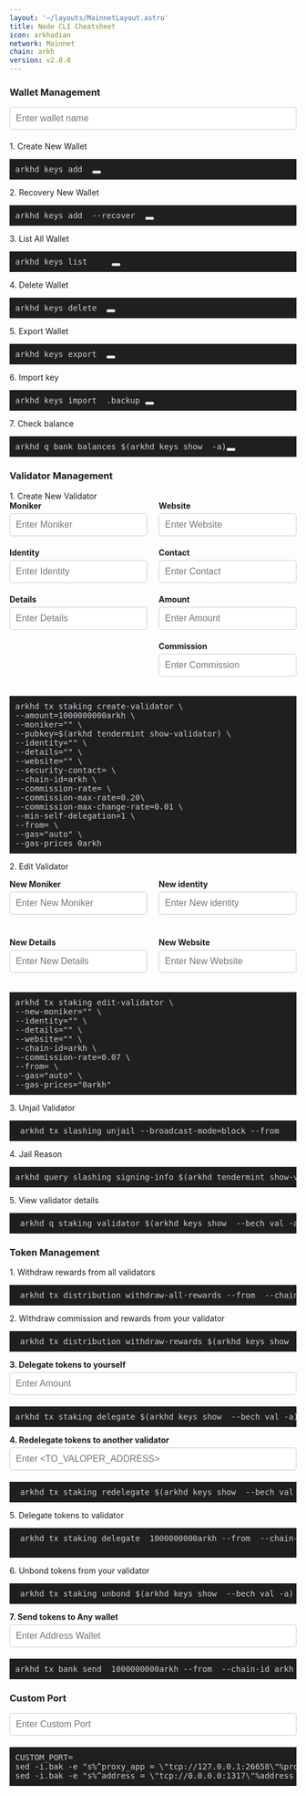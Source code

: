 ```yaml
---
layout: '~/layouts/MainnetLayout.astro'
title: Node CLI Cheatsheet
icon: arkhadian
network: Mainnet
chain: arkh
version: v2.0.0  
---
```



<style>
  .my-pre {
    background-color: #1f1f1f;
    color: #c9d1d9;
    font-size: 14px;
    padding: 10px;
    position: relative;
  }

  .input-row {
    display: flex;
    flex-wrap: wrap;
    justify-content: space-between;
  }

  .input-col {
    width: 48%;
  }

  .input-group {
    margin-bottom: 20px;
  }

  .input-group label {
    display: block;
    margin-bottom: 5px;
    font-weight: bold;
  }

  .input-group input {
    color: rgb(0 0 0);
    font-style: bold;
    width: 100%;
    padding: 10px;
    border: 1px solid #ccc;
    border-radius: 5px;
    font-size: 16px;
  }

  .input-group input:focus {
    outline: none;
    border-color: rgb(0 0 0);
  }

  .popup {
    position: fixed;
    top: 0;
    left: 0;
    width: 100%;
    height: 100%;
    border-color: rgb(45 212 191);
    display: flex;
    justify-content: center;
    align-items: center;
    z-index: 9999;
  }

  .popup-content {
    background-color: black;
    padding: 20px;
    border-radius: 10px;
    text-align: center;
    font-size: 18px;
    max-width: 80%;
    max-height: 80%;
    overflow: auto;
    color: black;
  }

  .closebtn {
    position: absolute;
    top: 10px;
    right: 10px;
    font-size: 20px;
    font-weight: bold;
    cursor: pointer;
  }

  .input-moci {
    width: calc(50% - 20px);
    margin-bottom: 20px;
  }

  .input-moci label {
    display: block;
    margin-bottom: 5px;
  }

  .input-moci input {
    width: 100%;
    padding: 10px;
    border: 1px solid #ccc;
    border-radius: 4px;
  }

  .container {
    display: grid;
    grid-template-columns: repeat(2, 1fr);
    grid-gap: 20px;
  }
  ############################## INI ANU NAH WALLET MANAGEMENT #######################
</style>
 <link rel="stylesheet" href="https://cdnjs.cloudflare.com/ajax/libs/font-awesome/5.15.4/css/all.min.css" />
<h3 for="iwallet">Wallet Management</h3>
<div class="input-group">
  <input id="iwallet" type="text" placeholder="Enter wallet name" oninput="updatePre()" />
</div>

<label for="iwallet" style="vertical-align: top;">1. Create New Wallet</label>
 <pre class="my-pre" id="pre1" style="margin-top: 5px;">arkhd keys add <span class="rwallet1"></span> <button class="copy-btn" data-clipboard-text="" onclick="copyText(1)"></button></pre>

<label for="iwallet" style="vertical-align: top;">2. Recovery New Wallet</label>
<pre class="my-pre">arkhd keys add <span class="rwallet2"></span> --recover  <button class="copy-btn" data-clipboard-text="" onclick="copyText(2)"></button></pre>

<label for="iwallet" style="vertical-align: top;">3. List All Wallet</label>
<pre class="my-pre">arkhd keys list<span class="rwallet3"></span> <span class="rrecipient3"></span> <span class="ramount3"></span>  <span class="rfrom3"></span> <button class="copy-btn" data-clipboard-text="" onclick="copyText(3)"></button></pre>


<label for="iwallet" style="vertical-align: top;">4. Delete Wallet</label>
<pre class="my-pre">arkhd keys delete <span class="rwallet4"></span> <button class="copy-btn" data-clipboard-text="" onclick="copyText(4)"></button></pre>

<label for="iwallet" style="vertical-align: top;">5. Export Wallet</label>
<pre class="my-pre">arkhd keys export <span class="rwallet5"></span> <button class="copy-btn" data-clipboard-text="" onclick="copyText(5)"></button></pre>

<label for="iwallet" style="vertical-align: top;">6. Import key</label>
<pre class="my-pre">arkhd keys import <span class="rwallet6"> </span>.backup <button class="copy-btn" data-clipboard-text="" onclick="copyText(6)"></button></pre>

<label for="iwallet" style="vertical-align: top;">7. Check balance</label>
<pre class="my-pre">arkhd q bank balances $(arkhd keys show <span class="rwallet7"></span> -a)<button class="copy-btn" data-clipboard-text="" onclick="copyText(7)"></button></pre>


<h3 for="imoniker">Validator Management</h3>
<label for="ivalidator" style="vertical-align: top;">1. Create New Validator</label>
<div class="input-row">
  <div class="input-col">
    <div class="input-group">
      <label for="imoniker">Moniker</label>
      <input id="imoniker" type="text" placeholder="Enter Moniker" oninput="updatePre()" />
    </div>
    <div class="input-group">
      <label for="iidentity">Identity</label>
      <input id="iidentity" type="text" placeholder="Enter Identity" oninput="updatePre()" />
    </div>
    <div class="input-group">
      <label for="idetails">Details</label>
      <input id="idetails" type="text" placeholder="Enter Details" oninput="updatePre()" />
    </div>
  </div>
  <div class="input-col">
    <div class="input-group">
      <label for="iwebsite">Website</label>
      <input id="iwebsite" type="text" placeholder="Enter Website" oninput="updatePre()" />
    </div>
    <div class="input-group">
      <label for="icontact">Contact</label>
      <input id="icontact" type="text" placeholder="Enter Contact" oninput="updatePre()" />
    </div>
    <div class="input-group">
      <label for="iamount">Amount</label>
      <input id="iamount" type="text" placeholder="Enter Amount" oninput="updatePre()" />
    </div>
    <div class="input-group">
      <label for="icommission">Commission</label>
      <input id="icommission" type="text" placeholder="Enter Commission" oninput="updatePre()" />
    </div>
  </div>
</div>


<pre class="my-pre">arkhd tx staking create-validator \
--amount=<span class="ramount1"></span>1000000000arkh \
--moniker="<span class="rmoniker1"></span>" \
--pubkey=$(arkhd tendermint show-validator) \
--identity="<span class="ridentity1"></span>" \
--details="<span class="rdetails1"></span>" \
--website="<span class="rwebsite1"></span>" \
--security-contact=<span class="rcontact1"></span> \
--chain-id=arkh \
--commission-rate=<span class="rcommission1"></span> \
--commission-max-rate=0.20\
--commission-max-change-rate=0.01 \
--min-self-delegation=1 \
--from=<span class="rwallet8"> \
--gas="auto" \
--gas-prices 0arkh</pre>

 <label for="imoniker">2. Edit Validator</label>
<div class="container">
<div class="input-group">
      <label for="ieditmoniker">New Moniker</label>
      <input id="ieditmoniker" type="text" placeholder="Enter New Moniker" oninput="updatePre()" />
    </div>
<div class="input-group">
      <label for="ieditidentity">New identity</label>
      <input id="ieditidentity" type="text" placeholder="Enter New identity" oninput="updatePre()" />
    </div>
<div class="input-group">
      <label for="ieditdetails">New Details</label>
      <input id="ieditdetails" type="text" placeholder="Enter New Details" oninput="updatePre()" />
    </div>
  <div class="input-group">
      <label for="ieditweb">New Website</label>
      <input id="ieditweb" type="text" placeholder="Enter New Website" oninput="updatePre()" />
    </div>
</div>
  </div>
  </div>

<pre class="my-pre">
arkhd tx staking edit-validator \
--new-moniker="<span class="reditmoniker1"></span>" \
--identity="<span class="reditidentity1"></span>" \
--details="<span class="reditdetails1"></span>" \
--website="<span class="reditweb1"></span>" \
--chain-id=arkh \
--commission-rate=0.07 \
--from=<span class="rwallet9"> \
--gas="auto" \
--gas-prices="0arkh"</pre>


<label for="iwallet" style="vertical-align: top;">3. Unjail Validator</label>
<pre class="my-pre"> arkhd tx slashing unjail --broadcast-mode=block --from <span class="rwallet10">  </span> --chain-id=arkh --gas="auto" --gas-prices="0arkh"
</pre>

<label for="iwallet" style="vertical-align: top;">4. Jail Reason</label>
<pre class="my-pre">arkhd query slashing signing-info $(arkhd tendermint show-validator)<span class="rwallet3"></span> <span class="rrecipient3"></span> <span class="ramount3"></span>  <span class="rfrom3"></span> </pre>

<label for="iwallet" style="vertical-align: top;">5. View validator details</label>
<pre class="my-pre"> arkhd q staking validator $(arkhd keys show <span class="rwallet11"></span> --bech val -a)
</pre>


<h3 for="imoniker">Token Management</h3>
<label for="ivalidator" style="vertical-align: top;">1. Withdraw rewards from all validators</label>
<pre class="my-pre"> arkhd tx distribution withdraw-all-rewards --from <span class="rwallet12"></span> --chain-id=arkh --gas="auto" --gas-prices="0arkh"</pre>

<label for="ivalidator" style="vertical-align: top;">2. Withdraw commission and rewards from your validator</label>
<pre class="my-pre"> arkhd tx distribution withdraw-rewards $(arkhd keys show <span class="rwallet13"></span> --bech val -a) --commission --from <span class="rwallet14"></span> --chain-id=arkh --gas="auto" --gas-prices="0arkh"</pre>

<div class="input-group">

<label for="idelegetet" style="vertical-align: top;">3. Delegate tokens to yourself</label>
  <input id="idelegete" type="text" placeholder="Enter Amount" oninput="updatePre()" />
</div>
 <pre class="my-pre" id="pre1" style="margin-top: 5px;">arkhd tx staking delegate $(arkhd keys show <span class="rwallet15"></span> --bech val -a) <span class="rdelegete1"></span>1000000000arkh --from <span class="rwallet16"></span> --chain-id=arkh --gas="auto" --gas-prices="0arkh"  </pre>

 <div class="input-group">

<label for="iredelegetet" style="vertical-align: top;">4. Redelegate tokens to another validator</label>
  <input id="iredelegete" type="text" placeholder="Enter <TO_VALOPER_ADDRESS>" oninput="updatePre()" />
</div>
 <pre class="my-pre" id="pre1" style="margin-top: 5px;"> arkhd tx staking redelegate $(arkhd keys show <span class="rwallet17"></span> --bech val -a) <span class="rredelegete1"></span> <span class="rdelegete2"></span>10000000arkh --from <span class="rwallet18"></span> --chain-id=arkh --gas="auto" --gas-prices="0arkh"
</pre>

<label for="iredelegetet" style="vertical-align: top;">5. Delegate tokens to validator</label>
 <pre class="my-pre" id="pre1" style="margin-top: 5px;"> arkhd tx staking delegate <span class="rredelegete2"></span> <span class="rdelegete3"></span>1000000000arkh --from <span class="rwallet19"></span> --chain-id=arkh --gas="auto" --gas-prices="0arkh"
 </pre>

<label for="iredelegetet" style="vertical-align: top;">6. Unbond tokens from your validator</label>
 <pre class="my-pre" id="pre1" style="margin-top: 5px;"> arkhd tx staking unbond $(arkhd keys show <span class="rwallet20"></span> --bech val -a) <span class="rdelegete4"></span>1000arkh --from <span class="rwallet21"></span> --chain-id=arkh --gas="auto" --gas-prices="0arkh"
</pre>
</div>

<div class="input-group">

<label for="idelegetet" style="vertical-align: top;">7. Send tokens to Any wallet</label>
  <input id="itoken" type="text" placeholder="Enter Address Wallet" oninput="updatePre()" />

</div>
 <pre class="my-pre" id="pre1" style="margin-top: 5px;">
arkhd tx bank send<span class="rwallet22"></span> <span class="rtoken1"></span> <span class="rdelegete5"></span>1000000000arkh --from <span class="rwallet23"></span> --chain-id arkh --gas="auto" --gas-prices="0arkh"
</pre></div>

<h3 for="iwallet">Custom Port</h3>
<div class="input-group ">
  <input id="iport" type="text" placeholder="Enter Custom Port" oninput="updatePre()" />
</div>
 <pre class="my-pre" id="pre1" style="margin-top: 5px;">CUSTOM_PORT=<span class="rport1"></span>
sed -i.bak -e "s%^proxy_app = \"tcp://127.0.0.1:26658\"%proxy_app = \"tcp://127.0.0.1:${CUSTOM_PORT}658\"%; s%^laddr = \"tcp://127.0.0.1:26657\"%laddr = \"tcp://127.0.0.1:${CUSTOM_PORT}657\"%; s%^pprof_laddr = \"localhost:6060\"%pprof_laddr = \"localhost:${CUSTOM_PORT}060\"%; s%^laddr = \"tcp://0.0.0.0:26656\"%laddr = \"tcp://0.0.0.0:${CUSTOM_PORT}656\"%; s%^prometheus_listen_addr = \":26660\"%prometheus_listen_addr = \":${CUSTOM_PORT}660\"%" $HOME/.arkh/config/config.toml
sed -i.bak -e "s%^address = \"tcp://0.0.0.0:1317\"%address = \"tcp://0.0.0.0:${CUSTOM_PORT}317\"%; s%^address = \":8080\"%address = \":${CUSTOM_PORT}080\"%; s%^address = \"0.0.0.0:9090\"%address = \"0.0.0.0:${CUSTOM_PORT}090\"%; s%^address = \"0.0.0.0:9091\"%address = \"0.0.0.0:${CUSTOM_PORT}091\"%" $HOME/.arkh/config/app.toml  ></pre>  </div>
 </div>

<script>
  function updatePre() {
    const walletInput = document.getElementById('iwallet').value.trim();
    document.querySelector('.rwallet1').textContent = walletInput;
    document.querySelector('.rwallet2').textContent = walletInput;
    document.querySelector('.rwallet4').textContent = walletInput;
    document.querySelector('.rwallet5').textContent = walletInput;
    document.querySelector('.rwallet6').textContent = walletInput;
    document.querySelector('.rwallet7').textContent = walletInput;
    document.querySelector('.rwallet8').textContent = walletInput;
    document.querySelector('.rwallet9').textContent = walletInput;
    document.querySelector('.rwallet10').textContent = walletInput;
    document.querySelector('.rwallet11').textContent = walletInput;
    document.querySelector('.rwallet12').textContent = walletInput;
    document.querySelector('.rwallet13').textContent = walletInput;
    document.querySelector('.rwallet14').textContent = walletInput;
     document.querySelector('.rwallet15').textContent = walletInput;
      document.querySelector('.rwallet16').textContent = walletInput;
        document.querySelector('.rwallet17').textContent = walletInput;
          document.querySelector('.rwallet18').textContent = walletInput;
          document.querySelector('.rwallet19').textContent = walletInput;
          document.querySelector('.rwallet20').textContent = walletInput;
          document.querySelector('.rwallet21').textContent = walletInput;
          document.querySelector('.rwallet22').textContent = walletInput;
          document.querySelector('.rwallet23').textContent = walletInput;

    const monikerInput = document.getElementById('imoniker').value.trim();
    document.querySelector('.rmoniker1').textContent = monikerInput;

     const identityInput = document.getElementById('iidentity').value.trim();
    document.querySelector('.ridentity1').textContent = identityInput;
   
   const detailsInput = document.getElementById('idetails').value.trim();
    document.querySelector('.rdetails1').textContent = detailsInput;

    const websiteInput = document.getElementById('iwebsite').value.trim();
    document.querySelector('.rwebsite1').textContent = websiteInput;

    const contactInput = document.getElementById('icontact').value.trim();
    document.querySelector('.rcontact1').textContent = contactInput;

    const amountInput = document.getElementById('iamount').value.trim();
    document.querySelector('.ramount1').textContent = amountInput;
    
    const commissionInput = document.getElementById('icommission').value.trim();
    document.querySelector('.rcommission1').textContent = commissionInput;

    const editmonikerInput = document.getElementById('ieditmoniker').value.trim();
    document.querySelector('.reditmoniker1').textContent = editmonikerInput;
    
    const editidentityInput = document.getElementById('ieditidentity').value.trim();
    document.querySelector('.reditidentity1').textContent = editidentityInput;

     const editdetailsInput = document.getElementById('ieditdetails').value.trim();
    document.querySelector('.reditdetails1').textContent = editdetailsInput;

    const editwebInput = document.getElementById('ieditweb').value.trim();
    document.querySelector('.reditweb1').textContent = editwebInput;

    const delegeteInput = document.getElementById('idelegete').value.trim();
    document.querySelector('.rdelegete1').textContent = delegeteInput;
      document.querySelector('.rdelegete2').textContent = delegeteInput;
document.querySelector('.rdelegete3').textContent = delegeteInput;
document.querySelector('.rdelegete4').textContent = delegeteInput;
document.querySelector('.rdelegete5').textContent = delegeteInput;
    const redelegeteInput = document.getElementById('iredelegete').value.trim();
    document.querySelector('.rredelegete1').textContent = redelegeteInput;
       document.querySelector('.rredelegete2').textContent = redelegeteInput;

const tokenInput = document.getElementById('itoken').value.trim();
    document.querySelector('.rtoken1').textContent = tokenInput;

    const portInput = document.getElementById('iport').value.trim();
    document.querySelector('.rport1').textContent = portInput;
  }

  function copyText(index) {
    const preElement = document.querySelector(`.rwallet${index} .rmoniker .ridentity .rdetails .rwebsite .rcontact .ramount `).parentNode;
    const text = preElement.textContent.trim();
    navigator.clipboard.writeText(text)
      .then(() => {
        console.log('Text copied to clipboard');
      })
      .catch(err => {
        console.error('Failed to copy text: ', err);
      });
  }

		function closePopup() {
			document.getElementById("popup").style.display = "none";
		}

		window.onclick = function(event) {
			if (event.target == document.getElementById("popup")) {
				closePopup();
			}
		}

</script>
